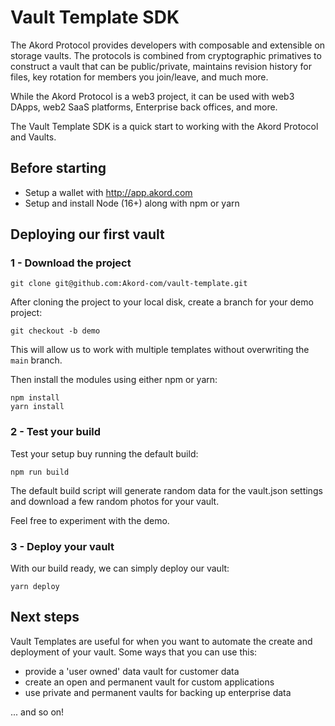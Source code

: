 # Vault Template SDK

The Akord Protocol provides developers with composable and extensible on storage vaults. The protocols is combined from cryptographic primatives to construct a vault that can be public/private, maintains revision history for files, key rotation for members you join/leave, and much more.

While the Akord Protocol is a web3 project, it can be used with web3 DApps, web2 SaaS platforms, Enterprise back offices, and more.

The Vault Template SDK is a quick start to working with the Akord Protocol and Vaults.

## Before starting

- Setup a wallet with http://app.akord.com
- Setup and install Node (16+) along with npm or yarn

## Deploying our first vault

### 1 - Download the project

```
git clone git@github.com:Akord-com/vault-template.git
```

After cloning the project to your local disk, create a branch for your demo project:

```
git checkout -b demo
```

This will allow us to work with multiple templates without overwriting the `main` branch.

Then install the modules using either npm or yarn:

```
npm install
yarn install
```

### 2 - Test your build

Test your setup buy running the default build:

```
npm run build
```

The default build script will generate random data for the vault.json settings and download a few random photos for your vault.

Feel free to experiment with the demo.

### 3 - Deploy your vault

With our build ready, we can simply deploy our vault:

```
yarn deploy
```

## Next steps

Vault Templates are useful for when you want to automate the create and deployment of your vault. Some ways that you can use this:

- provide a 'user owned' data vault for customer data
- create an open and permanent vault for custom applications
- use private and permanent vaults for backing up enterprise data

... and so on!

